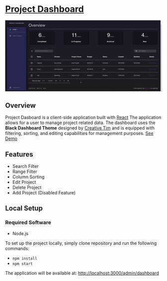 # [Project Dashboard](https://github.com/meddy672/Project-Dashboard)


![Product Gif](./github-assets/overview.gif)

## Overview
Project Dasboard is a client-side application built with [React](https://reactjs.org/) The application allows for a user to manage project related data. The dashboard uses the **Black Dashboard Theme** designed by [Creative Tim](https://www.creative-tim.com/) and is equipped with filtering, sorting, and editing capabilities for management purposes. [See Demo]()

## Features
- Search Filter
- Range Filter
- Column Sorting
- Edit Project
- Delete Project
- Add Project (Disabled Feature)

## Local Setup

### Required Software
- Node.js

To set up the project locally, simply clone repository and run the following commands:
- `npm install`
- `npm start`

The application will be available at: [http://localhost:3000/admin/dashboard](http://localhost:3000/admin/dashboard)